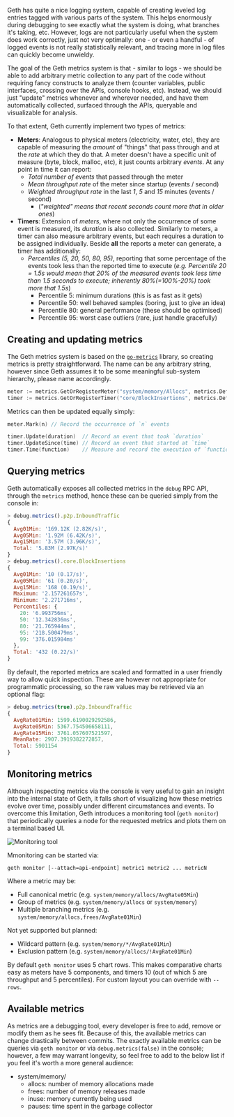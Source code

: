 Geth has quite a nice logging system, capable of creating leveled log entries tagged with various parts of the system. This helps enormously during debugging to see exactly what the system is doing, what branches it's taking, etc. However, logs are not particularly useful when the system does work correctly, just not very optimally: one - or even a  handful - of logged events is not really statistically relevant, and tracing more in log files can quickly become unwieldy.

The goal of the Geth metrics system is that - similar to logs - we should be able to add arbitrary metric collection to any part of the code without requiring fancy constructs to analyze them (counter variables, public interfaces, crossing over the APIs, console hooks, etc). Instead, we should just "update" metrics whenever and wherever needed, and have them automatically collected, surfaced through the APIs, queryable and visualizable for analysis.

To that extent, Geth currently implement two types of metrics:
 * **Meters**: Analogous to physical meters (electricity, water, etc), they are capable of measuring the *amount* of "things" that pass through and at the *rate* at which they do that. A meter doesn't have a specific unit of measure (byte, block, malloc, etc), it just counts arbitrary *events*. At any point in time it can report:
   * *Total number of events* that passed through the meter
   * *Mean throughput rate* of the meter since startup (events / second)
   * *Weighted throughput rate* in the last *1*, *5* and *15* minutes (events / second)
     * (*"weighted" means that recent seconds count more that in older ones*)
 * **Timers**: Extension of *meters*, where not only the occurrence of some event is measured, its *duration* is also collected. Similarly to meters, a timer can also measure arbitrary events, but each requires a duration to be assigned individually. Beside **all** the reports a meter can generate, a timer has additionally:
   * *Percentiles (5, 20, 50, 80, 95)*, reporting that some percentage of the events took less than the reported time to execute (*e.g. Percentile 20 = 1.5s would mean that 20% of the measured events took less time than 1.5 seconds to execute; inherently 80%(=100%-20%) took more that 1.5s*)
     * Percentile 5: minimum durations (this is as fast as it gets)
     * Percentile 50: well behaved samples (boring, just to give an idea)
     * Percentile 80: general performance (these should be optimised)
     * Percentile 95: worst case outliers (rare, just handle gracefully)

## Creating and updating metrics

The Geth metrics system is based on the [`go-metrics`](https://github.com/rcrowley/go-metrics) library, so creating metrics is pretty straightforward. The name can be any arbitrary string, however since Geth assumes it to be some meaningful sub-system hierarchy, please name accordingly.

```go
meter := metrics.GetOrRegisterMeter("system/memory/Allocs", metrics.DefaultRegistry)
timer := metrics.GetOrRegisterTimer("core/BlockInsertions", metrics.DefaultRegistry)
```

Metrics can then be updated equally simply:

```go
meter.Mark(n) // Record the occurrence of `n` events

timer.Update(duration)  // Record an event that took `duration`
timer.UpdateSince(time) // Record an event that started at `time`
timer.Time(function)    // Measure and record the execution of `function`
```

## Querying metrics

Geth automatically exposes all collected metrics in the `debug` RPC API, through the `metrics` method, hence these can be queried simply from the console in:

```javascript
> debug.metrics().p2p.InboundTraffic
{
  Avg01Min: '169.12K (2.82K/s)',
  Avg05Min: '1.92M (6.42K/s)',
  Avg15Min: '3.57M (3.96K/s)',
  Total: '5.83M (2.97K/s)'
}
> debug.metrics().core.BlockInsertions
{
  Avg01Min: '10 (0.17/s)',
  Avg05Min: '61 (0.20/s)',
  Avg15Min: '168 (0.19/s)',
  Maximum: '2.157261657s',
  Minimum: '2.271716ms',
  Percentiles: {
    20: '6.993756ms',
    50: '12.342836ms',
    80: '21.765944ms',
    95: '218.500479ms',
    99: '376.015984ms'
  },
  Total: '432 (0.22/s)'
}
```

By default, the reported metrics are scaled and formatted in a user friendly way to allow quick inspection. These are however not appropriate for programmatic processing, so the raw values may be retrieved via an optional flag:

```javascript
> debug.metrics(true).p2p.InboundTraffic
{
  AvgRate01Min: 1599.6190029292586,
  AvgRate05Min: 5367.754506658111,
  AvgRate15Min: 3761.057607521597,
  MeanRate: 2907.3919382272857,
  Total: 5901154
}
```

## Monitoring metrics

Although inspecting metrics via the console is very useful to gain an insight into the internal state of Geth, it falls short of visualizing how these metrics evolve over time, possibly under different circumstances and events. To overcome this limitation, Geth introduces a monitoring tool (`geth monitor`) that periodically queries a node for the requested metrics and plots them on a terminal based UI.

![Monitoring tool](http://i.imgur.com/Nug0sPG.png)

Mmonitoring can be started via:

```
geth monitor [--attach=api-endpoint] metric1 metric2 ... metricN
```

Where a metric may be:
 * Full canonical metric (e.g. `system/memory/allocs/AvgRate05Min`)
 * Group of metrics (e.g. `system/memory/allocs` or `system/memory`)
 * Multiple branching metrics (e.g. `system/memory/allocs,frees/AvgRate01Min`)

Not yet supported but planned:
 * Wildcard pattern (e.g. `system/memory/*/AvgRate01Min`)
 * Exclusion pattern (e.g. `system/memory/allocs/!AvgRate01Min`)

By default `geth monitor` uses 5 chart rows. This makes comparative charts easy as meters have 5 components, and timers 10 (out of which 5 are throughput and 5 percentiles). For custom layout you can override with `--rows`.

## Available metrics

As metrics are a debugging tool, every developer is free to add, remove or modify them as he sees fit. Because of this, the available metrics can change drastically between commits. The exactly available metrics can be queries via `geth monitor` or via `debug.metrics(false)` in the console; however, a few may warrant longevity, so feel free to add to the below list if you feel it's worth a more general audience:

 * system/memory/
   * allocs: number of memory allocations made
   * frees: number of memory releases made
   * inuse: memory currently being used
   * pauses: time spent in the garbage collector